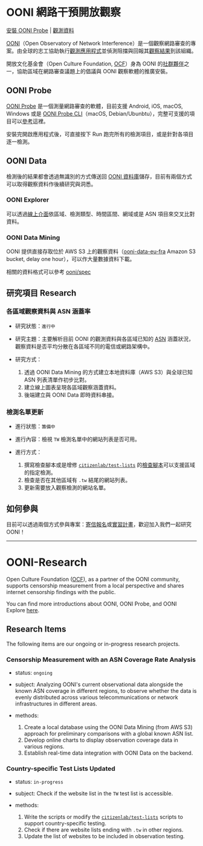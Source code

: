 # OONI 網路干預開放觀察

[安裝 OONI Probe](https://ooni.org/install/) | [觀測資料](https://explorer.ooni.org/)

[OONI](https://ooni.org/)（Open Observatory of Network Interference）是一個觀察網路審查的專案。由全球的志工協助執行[觀測應用程式](https://ooni.org/install/)並偵測阻擋與回報其[觀察結果](https://explorer.ooni.org/)到該組織。

開放文化基金會（Open Culture Foundation, [OCF](https://ocf.tw/)）身為 OONI 的[社群夥伴](https://ooni.org/partners/open-culture-foundation/)之一，協助區域在網路審查議題上的倡議與 OONI 觀察軟體的推廣安裝。

## OONI Probe

[OONI Probe](https://ooni.org/install/) 是一個測量網路審查的軟體，目前支援 Android, iOS, macOS, Windows 或是 [OONI Probe CLI](https://ooni.org/install/cli)（macOS, Debian/Ubunbtu），完整可支援的項目可以[參考](https://ooni.org/install/all)這裡。

安裝完開啟應用程式後，可直接按下 Run 跑完所有的檢測項目，或是針對各項目逐一檢測。

## OONI Data

檢測後的結果都會透過無識別的方式傳送回 [OONI 資料庫](https://ooni.org/data/)儲存，目前有兩個方式可以取得觀察資料作後續研究與洞悉。

### OONI Explorer

可以透過[線上介面](https://explorer.ooni.org/)依區域、檢測類型、時間區間、網域或是 ASN 項目來交叉比對資料。

### OONI Data Mining

OONI 提供直接存取位於 AWS S3 上的觀察資料（[ooni-data-eu-fra](https://ooni-data-eu-fra.s3.eu-central-1.amazonaws.com/) Amazon S3 bucket, delay one hour），可以作大量數據資料下載。

相關的資料格式可以參考 [ooni/spec](https://github.com/ooni/spec)

## 研究項目 Research

### 各區域觀察資料與 ASN 涵蓋率

- 研究狀態：`進行中`

- 研究主題：主要解析目前 OONI 的觀測資料與各區域已知的 [ASN](https://www.cloudflare.com/zh-tw/learning/network-layer/what-is-an-autonomous-system/) 涵蓋狀況，觀察資料是否平均分散在各區域不同的電信或網路架構中。

- 研究方式：
    1. 透過 OONI Data Mining 的方式建立本地資料庫（AWS S3）與全球已知 ASN 列表清單作初步比對。
    2. 建立線上圖表呈現各區域觀察涵蓋資料。
    3. 後端建立與 OONI Data 即時資料串接。

### 檢測名單更新

- 進行狀態：`籌備中`

- 進行內容：檢視 `TW` 檢測名單中的網站列表是否可用。

- 進行方式：
    1. 撰寫檢查腳本或是增修 [`citizenlab/test-lists`](https://github.com/citizenlab/test-lists) 的[檢查腳本](https://github.com/citizenlab/test-lists/blob/master/scripts/prune-dead-urls.py)可以支援區域的指定檢測。
    2. 檢查是否在其他區域有 `.tw` 結尾的網站列表。
    3. 更新需要放入觀察檢測的網站名單。

## 如何參與

目前可以透過兩個方式參與專案：[寄信報名](mailto:"OCF%20財團法人開放文化基金會"%20<hi@ocf.tw>?subject=[OONI]%20參與計畫&body=請簡短自我介紹，後續會有專案人員與您聯絡)或[實習計畫](https://blog.ocf.tw/2023/09/ooni.html)，歡迎加入我們一起研究 OONI！

---

# OONI-Research

Open Culture Foundation ([OCF](https://ocf.tw/)), as a partner of the OONI community, supports censorship measurement from a local perspective and shares internet censorship findings with the public.

You can find more introductions about OONI, OONI Probe, and OONI Explore [here](https://ooni.org/).

## Research Items

The following items are our ongoing or in-progress research projects.

### Censorship Measurement with an ASN Coverage Rate Analysis

- status: `ongoing`

- subject: Analyzing OONI's current observational data alongside the known ASN coverage in different regions, to observe whether the data is evenly distributed across various telecommunications or network infrastructures in different areas.

- methods:
    1. Create a local database using the OONI Data Mining (from AWS S3) approach for preliminary comparisons with a global known ASN list.
    2. Develop online charts to display observation coverage data in various regions.
    3. Establish real-time data integration with OONI Data on the backend.

### Country-specific Test Lists Updated

- status: `in-progress`

- subject: Check if the website list in the `TW` test list is accessible.

- methods:
    1. Write the scripts or modify the [`citizenlab/test-lists`](https://github.com/citizenlab/test-lists) scripts to support country-specific testing.
    2. Check if there are website lists ending with `.tw` in other regions.
    3. Update the list of websites to be included in observation testing.
